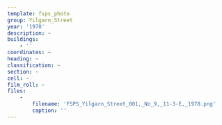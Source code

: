 ```yaml
---
template: fsps_photo
group: Yilgarn_Street
year: '1978'
description: ~
buildings:
    - ''
coordinates: ~
heading: ~
classification: ~
section: ~
cell: ~
film_roll: ~
files:
    -
        filename: 'FSPS_Yilgarn_Street_001,_No_9,_11-3-E,_1978.png'
        caption: ''
---
```

